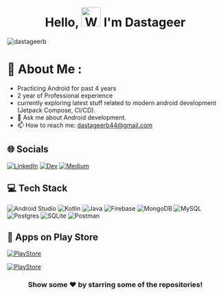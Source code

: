 <h1 align="center"> Hello, <img src="https://raw.githubusercontent.com/nixin72/nixin72/master/wave.gif" 
         alt="Waving hand animated gif"
         height="45"
         width="45" /> I'm Dastageer</h1>

<p align="left"> <img src="https://komarev.com/ghpvc/?username=dastageer&label=Views&color=blue&style=plastic&style=for-the-badge" alt="dastageerb" /> </p>

# 💫 About Me :
- Practicing Android for past 4 years
- 2 year of Professional experience
- currently exploring latest stuff related to modern android development (Jetpack Compose, CI/CD).
- 💬 Ask me about Android development.
- 📫 How to reach me: dastageerb44@gmail.com

## 🌐 Socials
  [![LinkedIn](https://img.shields.io/badge/LinkedIn-0077B5?style=for-the-badge&logo=linkedin&logoColor=white)](https://linkedin.com/in/ghulamdastageerb) [![Dev](https://img.shields.io/badge/dev.to-0A0A0A?style=for-the-badge&logo=dev.to&logoColor=white)](https://dev.to/dastageerb) [![Medium](https://img.shields.io/badge/Medium-12100E?style=for-the-badge&logo=medium&logoColor=white)](https://medium.com/@dastageerb44) 

## 💻 Tech Stack 
![Android Studio](https://img.shields.io/badge/Android_Studio-3DDC84?style=for-the-badge&logo=android-studio&logoColor=white) ![Kotlin](https://img.shields.io/badge/kotlin-%230095D5.svg?style=for-the-badge&logo=kotlin&logoColor=white) ![Java](https://img.shields.io/badge/java-%23ED8B00.svg?style=for-the-badge&logo=java&logoColor=white) ![Firebase](https://img.shields.io/badge/firebase-%23039BE5.svg?style=for-the-badge&logo=firebase)  ![MongoDB](https://img.shields.io/badge/MongoDB-%234ea94b.svg?style=for-the-badge&logo=mongodb&logoColor=white) ![MySQL](https://img.shields.io/badge/mysql-%2300f.svg?style=for-the-badge&logo=mysql&logoColor=white) ![Postgres](https://img.shields.io/badge/postgres-%23316192.svg?style=for-the-badge&logo=postgresql&logoColor=white) ![SQLite](https://img.shields.io/badge/sqlite-%2307405e.svg?style=for-the-badge&logo=sqlite&logoColor=white) ![Postman](https://img.shields.io/badge/Postman-FF6C37?style=for-the-badge&logo=postman&logoColor=white)


## 🛒 Apps on Play Store
[![PlayStore](https://img.shields.io/badge/QR_Scanner-414141?style=for-the-badge&logo=google-play&logoColor=white)](https://play.google.com/store/apps/details?id=com.qrcodescanner.barcodescanner.qrgenerator.barcodegenerator) 

[![PlayStore](https://img.shields.io/badge/BG_Remover-414141?style=for-the-badge&logo=google-play&logoColor=white)](https://play.google.com/store/apps/details?id=com.backgroundremover.bgeraser.changebackgroundfree.magiceraser.whitebackground.blankbg) 





<div align="center">

### Show some ❤️ by starring some of the repositories!

</div>
